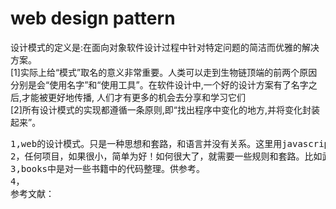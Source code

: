 # web design pattern
<p>

设计模式的定义是:在面向对象软件设计过程中针对特定问题的简洁而优雅的解决方案。<br/>
[1]实际上给“模式”取名的意义非常重要。人类可以走到生物链顶端的前两个原因分别是会“使用名字”和“使用工具”。在软件设计中,一个好的设计方案有了名字之后,才能被更好地传播, 人们才有更多的机会去分享和学习它们<br/>
[2]所有设计模式的实现都遵循一条原则,即“找出程序中变化的地方,并将变化封装起来”。<br/>
</p>
<pre>
1,web的设计模式。只是一种思想和套路，和语言并没有关系。这里用javascript实现的。
2，任何项目，如果很小，简单为好！如何很大了，就需要一些规则和套路。比如武术秘籍，孙子兵法之类。
3,books中是对一些书籍中的代码整理。供参考。
4，
参考文献：

</pre>
